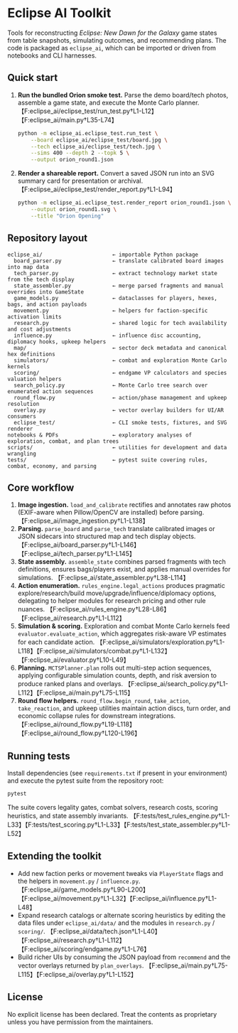 # Eclipse AI Toolkit

Tools for reconstructing *Eclipse: New Dawn for the Galaxy* game states from table snapshots,
simulating outcomes, and recommending plans. The code is packaged as `eclipse_ai`, which can be
imported or driven from notebooks and CLI harnesses.

## Quick start

1. **Run the bundled Orion smoke test.** Parse the demo board/tech photos, assemble a game state,
   and execute the Monte Carlo planner. 【F:eclipse_ai/eclipse_test/run_test.py†L1-L12】【F:eclipse_ai/main.py†L35-L74】

   ```bash
   python -m eclipse_ai.eclipse_test.run_test \
       --board eclipse_ai/eclipse_test/board.jpg \
       --tech eclipse_ai/eclipse_test/tech.jpg \
       --sims 400 --depth 2 --topk 5 \
       --output orion_round1.json
   ```

2. **Render a shareable report.** Convert a saved JSON run into an SVG summary card for
   presentation or archival. 【F:eclipse_ai/eclipse_test/render_report.py†L1-L94】

   ```bash
   python -m eclipse_ai.eclipse_test.render_report orion_round1.json \
       --output orion_round1.svg \
       --title "Orion Opening"
   ```

## Repository layout

```text
eclipse_ai/                      ← importable Python package
  board_parser.py                ← translate calibrated board images into map data
  tech_parser.py                 ← extract technology market state from the tech display
  state_assembler.py             ← merge parsed fragments and manual overrides into GameState
  game_models.py                 ← dataclasses for players, hexes, bags, and action payloads
  movement.py                    ← helpers for faction-specific activation limits
  research.py                    ← shared logic for tech availability and cost adjustments
  influence.py                   ← influence disc accounting, diplomacy hooks, upkeep helpers
  map/                           ← sector deck metadata and canonical hex definitions
  simulators/                    ← combat and exploration Monte Carlo kernels
  scoring/                       ← endgame VP calculators and species valuation helpers
  search_policy.py               ← Monte Carlo tree search over enumerated action sequences
  round_flow.py                  ← action/phase management and upkeep resolution
  overlay.py                     ← vector overlay builders for UI/AR consumers
  eclipse_test/                  ← CLI smoke tests, fixtures, and SVG renderer
notebooks & PDFs                 ← exploratory analyses of exploration, combat, and plan trees
scripts/                         ← utilities for development and data wrangling
tests/                           ← pytest suite covering rules, combat, economy, and parsing
```

## Core workflow

1. **Image ingestion.** `load_and_calibrate` rectifies and annotates raw photos (EXIF-aware when
   Pillow/OpenCV are installed) before parsing. 【F:eclipse_ai/image_ingestion.py†L1-L138】
2. **Parsing.** `parse_board` and `parse_tech` translate calibrated images or JSON sidecars into
   structured map and tech display objects. 【F:eclipse_ai/board_parser.py†L1-L146】【F:eclipse_ai/tech_parser.py†L1-L145】
3. **State assembly.** `assemble_state` combines parsed fragments with tech definitions, ensures
   bags/players exist, and applies manual overrides for simulations. 【F:eclipse_ai/state_assembler.py†L38-L114】
4. **Action enumeration.** `rules_engine.legal_actions` produces pragmatic explore/research/build
   move/upgrade/influence/diplomacy options, delegating to helper modules for research pricing and
   other rule nuances. 【F:eclipse_ai/rules_engine.py†L28-L86】【F:eclipse_ai/research.py†L1-L112】
5. **Simulation & scoring.** Exploration and combat Monte Carlo kernels feed
   `evaluator.evaluate_action`, which aggregates risk-aware VP estimates for each candidate action.
   【F:eclipse_ai/simulators/exploration.py†L1-L118】【F:eclipse_ai/simulators/combat.py†L1-L132】【F:eclipse_ai/evaluator.py†L10-L49】
6. **Planning.** `MCTSPlanner.plan` rolls out multi-step action sequences, applying configurable
   simulation counts, depth, and risk aversion to produce ranked plans and overlays. 【F:eclipse_ai/search_policy.py†L1-L112】【F:eclipse_ai/main.py†L75-L115】
7. **Round flow helpers.** `round_flow.begin_round`, `take_action`, `take_reaction`, and upkeep
   utilities maintain action discs, turn order, and economic collapse rules for downstream
   integrations. 【F:eclipse_ai/round_flow.py†L19-L118】【F:eclipse_ai/round_flow.py†L120-L196】

## Running tests

Install dependencies (see `requirements.txt` if present in your environment) and execute the
pytest suite from the repository root:

```bash
pytest
```

The suite covers legality gates, combat solvers, research costs, scoring heuristics, and state
assembly invariants. 【F:tests/test_rules_engine.py†L1-L33】【F:tests/test_scoring.py†L1-L33】【F:tests/test_state_assembler.py†L1-L52】

## Extending the toolkit

* Add new faction perks or movement tweaks via `PlayerState` flags and the helpers in
  `movement.py` / `influence.py`. 【F:eclipse_ai/game_models.py†L90-L200】【F:eclipse_ai/movement.py†L1-L32】【F:eclipse_ai/influence.py†L1-L48】
* Expand research catalogs or alternate scoring heuristics by editing the data files under
  `eclipse_ai/data/` and the modules in `research.py` / `scoring/`. 【F:eclipse_ai/data/tech.json†L1-L40】【F:eclipse_ai/research.py†L1-L112】【F:eclipse_ai/scoring/endgame.py†L1-L76】
* Build richer UIs by consuming the JSON payload from `recommend` and the vector overlays returned
  by `plan_overlays`. 【F:eclipse_ai/main.py†L75-L115】【F:eclipse_ai/overlay.py†L1-L152】

## License

No explicit license has been declared. Treat the contents as proprietary unless you have
permission from the maintainers.
